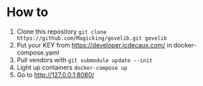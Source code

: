 How to
======

 1. Clone this repository
 ```git clone https://github.com/Magicking/govelib.git govelib```
 2. Put your KEY from https://developer.jcdecaux.com/ in docker-compose.yaml
 3. Pull vendors with
 ```git submodule update --init```
 4. Light up containers
 ```docker-compose up```
 5. Go to http://127.0.0.1:8080/


